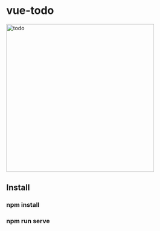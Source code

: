 # vue-todo
<img width="391" alt="todo" src="https://user-images.githubusercontent.com/41709736/95748571-81ce0380-0cdd-11eb-9c01-189a88e44710.png">

## Install
### npm install
### npm run serve

